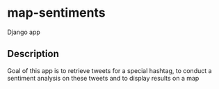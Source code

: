 # map-sentiments

Django app

## Description

Goal of this app is to retrieve tweets for a special hashtag, to conduct a sentiment analysis on these tweets and to display results on a map